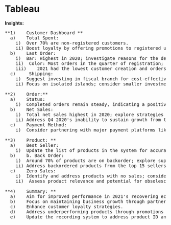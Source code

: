 # Tableau

**Insights:**

<pre>
**1)	Customer Dashboard **
  a)	Total Spent: 
    i)	Over 70% are non-registered customers. 
    ii)	Boost loyalty by offering promotions to registered users. 
  b)	Last Order: 
    i)	Bar: Highest in 2020; investigate reasons for the decline in 2021. 
    ii)	 Color: Most orders in the quarter of registration; explore strategies to increase return orders. 
    iii)	2021 had the lowest customer creation and orders; consider pandemic and economic downturn as factors.
  c)	 Shipping: 
    i)	Suggest investing in fiscal branch for cost-effective shipping, particularly on the East side and the island. 
    ii)	Focus on isolated islands; consider smaller investments for the West and North.

**2)	Order:** 
  a)	Status: 
    i)	Completed orders remain steady, indicating a positive trend. ii. Investigate higher refunds in 2020 Q4 and 2021 Q1. 
  b)	Net Sales: 
    i)	Total net sales highest in 2020; explore strategies to replicate or develop new growth patterns. 
    ii)	Address Q4 2020's inability to sustain growth from the previous year. 
  c)	Payment Method: 
    i)	Consider partnering with major payment platforms like Stripe and PayPal to enhance sales.

**3)	Product: **
  a)	Best Seller: 
    i)	Update the list of products in the system for accurate analysis (0 means no product ID). ii. Ensure sufficient stock for best-selling products. 
  b)	b. Back Order: 
    i)	Around 70% of products are on backorder; explore supplier communication and alternatives. 
    ii)	Address backordered products from the top 15 sellers.
  c)	Zero Sales: 
    i)	Identify and address products with no sales; consider promotions or sell products with high stock.
    ii)	 Assess product relevance and potential for obsolescence.

**4)	Summary: **
  a)	Aim for improved performance in 2021's recovering economy. 
  b)	Focus on maintaining business growth through partnerships and promotions. 
  c)	Enhance customer loyalty strategies. 
  d)	Address underperforming products through promotions or sales. 
  e)	Update the recording system to address product ID anomalies and order completion issues.

<pre>

